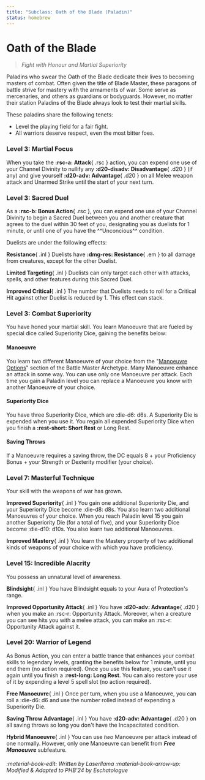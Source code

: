 ```yaml
---
title: "Subclass: Oath of the Blade (Paladin)"
status: homebrew
---
```


<p style="display:none">
Fight with Honour and Martial Superiority
</p>

# Oath of the Blade

> *Fight with Honour and Martial Superiority*

Paladins who swear the Oath of the Blade dedicate their lives to becoming masters of combat. Often given the title of Blade Master, these paragons of battle strive for mastery with the armaments of war. Some serve as mercenaries, and others as guardians or bodyguards. However, no matter their station Paladins of the Blade always look to test their martial skills.

These paladins share the following tenets:

- Level the playing field for a fair fight.
- All warriors deserve respect, even the most bitter foes.

### Level 3: Martial Focus

When you take the **:rsc-a: Attack**{ .rsc } action, you can expend one use of your Channel Divinity to nullify any **:d20-disadv: Disadvantage**{ .d20 } (if any) and give yourself **:d20-adv: Advantage**{ .d20 } on all Melee weapon attack and Unarmed Strike until the start of your next turn.

### Level 3: Sacred Duel

As a **:rsc-b: Bonus Action**{ .rsc }, you can expend one use of your Channel Divinity to begin a Sacred Duel between you and another creature that agrees to the duel within 30 feet of you, designating you as duelists for 1 minute, or until one of you have the ^^Unconcious^^ condition.

Duelists are under the following effects:

**Resistance**{ .inl } Duelists have **:dmg-res: Resistance**{ .em } to all damage from creatures, except for the other Duelist. 

**Limited Targeting**{ .inl } Duelists can only target each other with attacks, spells, and other features during this Sacred Duel.

**Improved Critical**{ .inl } The number that Duelists needs to roll for a Critical Hit against other Duelist is reduced by 1. This effect can stack.

### Level 3: Combat Superiority

You have honed your martial skill. You learn Manoeuvre that are fueled by special dice called Superiority Dice, gaining the benefits below:

#### Manoeuvre

You learn two different Manoeuvre of your choice from the "[Manoeuvre Options]" section of the Battle Master Archetype. Many Manoeuvre enhance an attack in some way. You can use only one Manoeuvre per attack. Each time you gain a Paladin level you can replace a Manoeuvre you know with another Manoeuvre of your choice.

[Manoeuvre Options]: ../../option/class-options/fighter-manoeuvre.md

#### Superiority Dice

You have three Superiority Dice, which are :die-d6: d6s. A Superiority Die is expended when you use it. You regain all expended Superiority Dice when you finish a **:rest-short: Short Rest** or Long Rest.

#### Saving Throws

If a Manoeuvre requires a saving throw, the DC equals 8 + your Proficiency Bonus + your Strength or Dexterity modifier (your choice).

### Level 7: Masterful Technique

Your skill with the weapons of war has grown. 

**Improved Superiority**{ .inl } You gain one additional Superiority Die, and your Superiority Dice become :die-d8: d8s. You also learn two additional Manoeuvres of your choice. When you reach Paladin level 15 you gain another Superiority Die (for a total of five), and your Superiority Dice become :die-d10: d10s. You also learn two additional Manoeuvres.

**Improved Mastery**{ .inl } You learn the Mastery property of two additional kinds of weapons of your choice with which you have proficiency.

### Level 15: Incredible Alacrity

You possess an unnatural level of awareness.

**Blindsight**{ .inl } You have Blindsight equals to your Aura of Protection's range.

**Improved Opportunity Attack**{ .inl } You have **:d20-adv: Advantage**{ .d20 } when you make an :rsc-r: Opportunity Attack. Moreover, when a creature you can see hits you with a melee attack, you can make an :rsc-r: Opportunity Attack against it.

### Level 20: Warrior of Legend

As Bonus Action, you can enter a battle trance that enhances your combat skills to legendary levels, granting the benefits below for 1 minute, until you end them (no action required). Once you use this feature, you can't use it again until you finish a **:rest-long: Long Rest**. You can also restore your use of it by expending a level 5 spell slot (no action required).

**Free Manoeuvre**{ .inl } Once per turn, when you use a Manoeuvre, you can roll a :die-d6: d6 and use the number rolled instead of expending a Superiority Die.

**Saving Throw Advantage**{ .inl } You have **:d20-adv: Advantage**{ .d20 } on all saving throws so long you don't have the Incapacitated condition.

**Hybrid Manoeuvre**{ .inl } You can use *two* Manoeuvre per attack instead of one normally. However, only one Manoeuvre can benefit from _**Free Manoeuvre**_ subfeature.

###### :material-book-edit: Written by *Laserllama* :material-book-arrow-up: Modified & Adapted to PHB'24 by *Eschatologue*